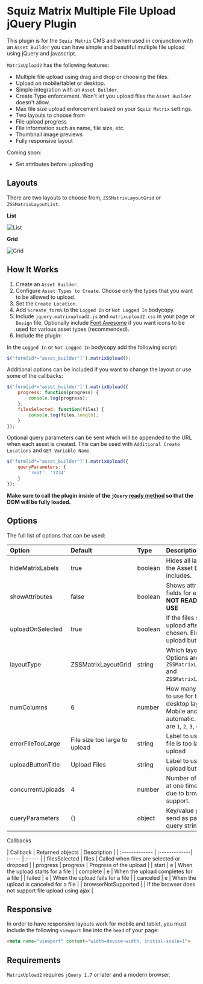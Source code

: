 Squiz Matrix Multiple File Upload jQuery Plugin
=============

This plugin is for the `Squiz Matrix` CMS and when used in conjunction with an `Asset Builder` you can have simple and beautiful multiple file upload using jQuery and javascript.

`MatrixUpload2` has the following features:

* Multiple file upload using drag and drop or choosing the files.
* Upload on mobile/tablet or desktop.
* Simple integration with an `Asset Builder`.
* Create Type enforcement. Won't let you upload files the `Asset Builder` doesn't allow.
* Max file size upload enforcement based on your `Squiz Matrix` settings.
* Two layouts to choose from
* File upload progress
* File information such as name, file size, etc.
* Thumbnail image previews
* Fully responsive layout

Coming soon:

* Set attributes before uploading

Layouts
---

There are two layouts to choose from, `ZSSMatrixLayoutGrid` or `ZSSMatrixLayoutList`.

**List**

![List](http://cl.ly/image/0w1j0s113A44/list.jpg "List")

**Grid**

![Grid](http://cl.ly/image/0I0q1H333a0o/grid.jpg "Grid")


How It Works
---

1. Create an `Asset Builder`.
2. Configure `Asset Types to Create`. Choose only the types that you want to be allowed to upload.
3. Set the `Create Location`.
4. Add `%create_form%` to the `Logged In` or `Not Logged In` bodycopy.
5. Include `jquery.matrixupload2.js` and `matrixupload2.css` in your page or `Design` file. Optionally include [Font Awesome](http://fortawesome.github.io/Font-Awesome/) if you want icons to be used for various asset types (recommended).
6. Include the plugin:

In the `Logged In` or `Not Logged In` bodycopy add the following script:

```javascript
$('form[id*="asset_builder"]').matrixUpload();
```

Additional options can be included if you want to change the layout or use some of the callbacks:

```javascript
$('form[id*="asset_builder"]').matrixUpload({
    progress: function(progress) {
        console.log(progress);	
    },
    filesSelected: function(files) {
        console.log(files.length);	
    }
});
```

Optional query parameters can be sent which will be appended to the URL when each asset is created. This can be used with `Additional Create Locations` and `GET Variable Name`.

```javascript
$('form[id*="asset_builder"]').matrixUpload({
    queryParameters: {
        'root': '1234'
    }
});
```

**Make sure to call the plugin inside of the `jQuery` [ready method](http://api.jquery.com/ready) so that the DOM will be fully loaded.**

Options
---

The full list of options that can be used:

| Option     | Default   | Type  | Description  |
| :------------- | :-------------| :----- | :----- |
| hideMatrixLabels | true  | boolean | Hides all labels that the Asset Builder includes. |
| showAttributes   | false | boolean | Shows attribute fields for each file. **NOT READY FOR USE** |
| uploadOnSelected | true  | boolean | If the files should upload after they are chosen. Else use an upload button. |
| layoutType       | ZSSMatrixLayoutGrid | string | Which layout to use. Options are `ZSSMatrixLayoutGrid` and `ZSSMatrixLayoutList`. |
| numColumns       | 6     | number  | How many columns to use for the desktop layout. Mobile and tablet are automatic. Options are `1`, `2`, `3`, `4`, `6`, `12`. |
| errorFileTooLarge | File size too large to upload | string | Label to use when a file is too large to upload |
| uploadButtonTitle | Upload Files | string | Label to use for the upload button |
| concurrentUploads | 4 | number | Number of uploads at one time. Max of 6 due to browser support. |
| queryParameters   | {} | object | Key/value pairs to send as part of the query string |

Callbacks

| Callback     | Returned objects  | Description  |
| :------------- | :-------------| :----- | :----- |
| filesSelected | files |  Called when files are selected or dropped |
| progress | progress |  Progress of the upload |
| start | e |  When the upload starts for a file |
| complete | e |  When the upload completes for a file |
| failed | e |  When the upload fails for a file |
| canceled | e |  When the upload is canceled for a file |
| browserNotSupported |  |  If the browser does not support file upload using ajax |


Responsive
---

In order to have responsive layouts work for mobile and tablet, you must include the following `viewport` line into the `head` of your page:

```html
<meta name="viewport" content="width=device-width, initial-scale=1">
```


Requirements
--------------
`MatrixUpload2` requires `jQuery 1.7` or later and a modern browser.

